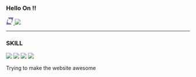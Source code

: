 ### Hello On !!


<div>
  <a href="https://my-website-4j0l0m0d2-on-s.vercel.app/code/main/main.html" target="blank">   <img src="https://raw.githubusercontent.com/On-s/On-s/47251616393d735b20e999a502f914964a209954/On_s_logo.svg" width="20px" height="20px"/>   <img src="https://img.shields.io/badge/MyWebsite-Ons-1C1F42">
      </a>
</div>


------



### SKILL
<div>
<img src="https://img.shields.io/badge/-HTML5-f2f2f2?logo=HTML5"/>
<img src="https://img.shields.io/badge/-CSS3-f2f2f2?logo=CSS3&logoColor=1572B6"/>
<img src="https://img.shields.io/badge/-JavaScript-f2f2f2?logo=JavaScript"/>
    <img src="https://img.shields.io/badge/-jQuery-f2f2f2?logo=jQuery"/>
</div>





Trying to make the website awesome

